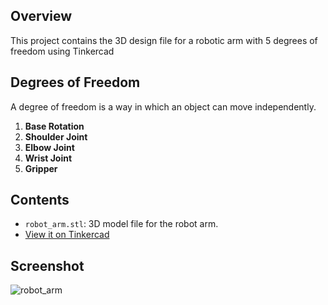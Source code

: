 ## Overview

This project contains the 3D design file for a robotic arm with 5 degrees of freedom using Tinkercad

## Degrees of Freedom

A degree of freedom is a way in which an object can move independently. 

1. **Base Rotation**
2. **Shoulder Joint**
3. **Elbow Joint**
4. **Wrist Joint**
5. **Gripper**

## Contents

- `robot_arm.stl`: 3D model file for the robot arm.
- [View it on Tinkercad](https://www.tinkercad.com/things/5P1bhO5X0ha-5-dof-robot-arm?sharecode=w1XjvWRvgn1Y9Uy7VBn0NLR_xDMxZ7_y-N7f8aQ2q5A)

## Screenshot
![robot_arm](https://github.com/user-attachments/assets/df3cbfd9-5949-441b-b746-fb3d0adf328f)
